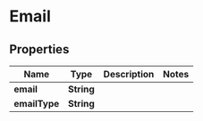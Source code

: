 

# Email


## Properties

| Name | Type | Description | Notes |
|------------ | ------------- | ------------- | -------------|
|**email** | **String** |  |  |
|**emailType** | **String** |  |  |




